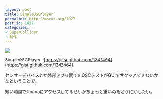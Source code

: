 ```yaml
---
layout: post
title: SimpleOSCPlayer
permalink: http://moxus.org/1027
post_id: 1027
categories: 
- SuperCollider
- 制作
---
```


![](http://moxus.org/wp-content/uploads/2011/10/simpleplayer.png)

SimpleOSCPlayer : 
[https://gist.github.com/1242464](https://gist.github.com/1242464)

センサーデバイスとか外部アプリ間でのOSCテストがGUIでサクッとできないかなということで。

短い時間でCocoaにアクセスしてるせいかちょっと重いのをどうにかしたい。

 

 

 